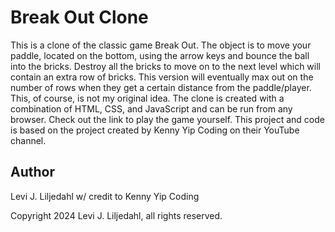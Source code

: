 # Break Out Clone

This is a clone of the classic game Break Out. The object is to move your paddle, located on the bottom, using the arrow keys and bounce the ball into the bricks. Destroy all the bricks to move on to the next level which will contain an extra row of bricks. This version will eventually max out on the number  of rows when they get a certain distance from the paddle/player. This, of course, is not my original idea. The clone is created with a combination of HTML, CSS, and JavaScript and can be run from any browser. Check out the link to play the game yourself. This project and code is based on the project created by Kenny Yip Coding on their YouTube channel.

## Author

Levi J. Liljedahl w/ credit to Kenny Yip Coding

Copyright 2024 Levi J. Liljedahl, all rights reserved.